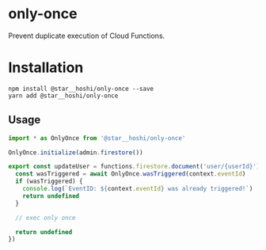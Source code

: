 # only-once

Prevent duplicate execution of Cloud Functions.

# Installation

```
npm install @star__hoshi/only-once --save
yarn add @star__hoshi/only-once
```

## Usage

```ts
import * as OnlyOnce from '@star__hoshi/only-once'

OnlyOnce.initialize(admin.firestore())

export const updateUser = functions.firestore.document('user/{userId}').onCreate(async (change, context) => {
  const wasTriggered = await OnlyOnce.wasTriggered(context.eventId)
  if (wasTriggered) {
    console.log(`EventID: ${context.eventId} was already triggered!`)
    return undefined
  }

  // exec only once

  return undefined
})
```
